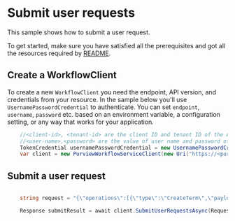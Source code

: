 # Submit user requests
This sample shows how to submit a user request.

To get started, make sure you have satisfied all the prerequisites and got all the resources required by [README][README].

## Create a WorkflowClient

To create a new `WorkflowClient` you need the endpoint, API version, and credentials from your resource. In the sample below you'll use `UsernamePasswordCredential` to authenticate.
You can set `endpoint`, `username`, `password` etc. based on an environment variable, a configuration setting, or any way that works for your application.

```C# Snippet:Azure_Analytics_Purview_Workflows_CreatePurviewWorkflowClient
    //<client-id>, <tenant-id> are the client ID and tenant ID of the AAD application.
    //<user-name>,<password> are the value of user name and password of an AAD user.
    TokenCredential usernamePasswordCredential = new UsernamePasswordCredential(<client-id>, <tenant-id>, <user-name>,<password>, null);
    var client = new PurviewWorkflowServiceClient(new Uri("https://<purview-account-name>.purview.azure.com"), usernamePasswordCredential)
```

## Submit a user request

```C# Snippet:Azure_Analytics_Purview_Workflows_SubmitUserRequests

    string request = "{\"operations\":[{\"type\":\"CreateTerm\",\"payload\":{\"glossaryTerm\":{\"name\":\"term\",\"anchor\":{\"glossaryGuid\":\"20031e20-b4df-4a66-a61d-1b0716f3fa48\"},\"status\":\"Approved\",\"nickName\":\"term\"}}}],\"comment\":\"Thanks!\"}";

    Response submitResult = await client.SubmitUserRequestsAsync(RequestContent.Create(request));

```
[README]: https://github.com/Azure/azure-sdk-for-net/sdk/purview/Azure.Analytics.Purview.Workflows/README.md
